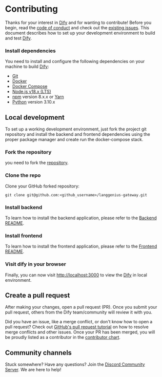 # Contributing

Thanks for your interest in [Dify](https://dify.ai) and for wanting to contribute! Before you begin, read the
[code of conduct](https://github.com/langgenius/.github/blob/main/CODE_OF_CONDUCT.md) and check out the
[existing issues](https://github.com/langgenius/langgenius-gateway/issues).
This document describes how to set up your development environment to build and test [Dify](https://dify.ai).

### Install dependencies

You need to install and configure the following dependencies on your machine to build [Dify](https://dify.ai):

- [Git](http://git-scm.com/)
- [Docker](https://www.docker.com/)
- [Docker Compose](https://docs.docker.com/compose/install/)
- [Node.js v18.x (LTS)](http://nodejs.org)
- [npm](https://www.npmjs.com/) version 8.x.x or [Yarn](https://yarnpkg.com/)
- [Python](https://www.python.org/) version 3.10.x

## Local development

To set up a working development environment, just fork the project git repository and install the backend and frontend dependencies using the proper package manager and create run the docker-compose stack.

### Fork the repository

you need to fork the [repository](https://github.com/langgenius/langgenius-gateway).

### Clone the repo

Clone your GitHub forked repository:

```
git clone git@github.com:<github_username>/langgenius-gateway.git
```

### Install backend

To learn how to install the backend application, please refer to the [Backend README](api/README.md).

### Install frontend

To learn how to install the frontend application, please refer to the [Frontend README](web/README.md).

### Visit dify in your browser

Finally, you can now visit [http://localhost:3000](http://localhost:3000) to view the [Dify](https://dify.ai) in local environment.


## Create a pull request

After making your changes, open a pull request (PR). Once you submit your pull request, others from the Dify team/community will review it with you.

Did you have an issue, like a merge conflict, or don't know how to open a pull request? Check out [GitHub's pull request tutorial](https://docs.github.com/en/pull-requests/collaborating-with-pull-requests) on how to resolve merge conflicts and other issues. Once your PR has been merged, you will be proudly listed as a contributor in the [contributor chart](https://github.com/langgenius/langgenius-gateway/graphs/contributors).

## Community channels

Stuck somewhere? Have any questions? Join the [Discord Community Server](https://discord.gg/AhzKf7dNgk). We are here to help!
